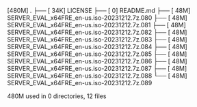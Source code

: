 [480M]  .
├── [ 34K]  LICENSE
├── [   0]  README.md
├── [ 48M]  SERVER_EVAL_x64FRE_en-us.iso-20231212.7z.080
├── [ 48M]  SERVER_EVAL_x64FRE_en-us.iso-20231212.7z.081
├── [ 48M]  SERVER_EVAL_x64FRE_en-us.iso-20231212.7z.082
├── [ 48M]  SERVER_EVAL_x64FRE_en-us.iso-20231212.7z.083
├── [ 48M]  SERVER_EVAL_x64FRE_en-us.iso-20231212.7z.084
├── [ 48M]  SERVER_EVAL_x64FRE_en-us.iso-20231212.7z.085
├── [ 48M]  SERVER_EVAL_x64FRE_en-us.iso-20231212.7z.086
├── [ 48M]  SERVER_EVAL_x64FRE_en-us.iso-20231212.7z.087
├── [ 48M]  SERVER_EVAL_x64FRE_en-us.iso-20231212.7z.088
└── [ 48M]  SERVER_EVAL_x64FRE_en-us.iso-20231212.7z.089

 480M used in 0 directories, 12 files
